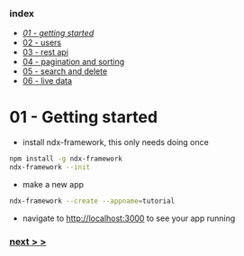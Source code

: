 ### index
- _[01 - getting started](https://ndxbxrme.github.io/ndx-framework/docs/tutorial/01_getting_started)_
- [02 - users](https://ndxbxrme.github.io/ndx-framework/docs/tutorial/02_users)
- [03 - rest api](https://ndxbxrme.github.io/ndx-framework/docs/tutorial/03_restapi)
- [04 - pagination and sorting](https://ndxbxrme.github.io/ndx-framework/docs/tutorial/04_paging_and_sortings)
- [05 - search and delete](https://ndxbxrme.github.io/ndx-framework/docs/tutorial/05_search_and_delete)
- [06 - live data](https://ndxbxrme.github.io.ndx-framework/docs/tutorial/06_live_data)

# 01 - Getting started

- install ndx-framework, this only needs doing once  
```bash
npm install -g ndx-framework
ndx-framework --init
```
- make a new app  
```bash
ndx-framework --create --appname=tutorial
```
- navigate to [http://localhost:3000](http://localhost:3000) to see your app running

### [next > >](https://ndxbxrme.github.io/ndx-framework/docs/tutorial/02_users)